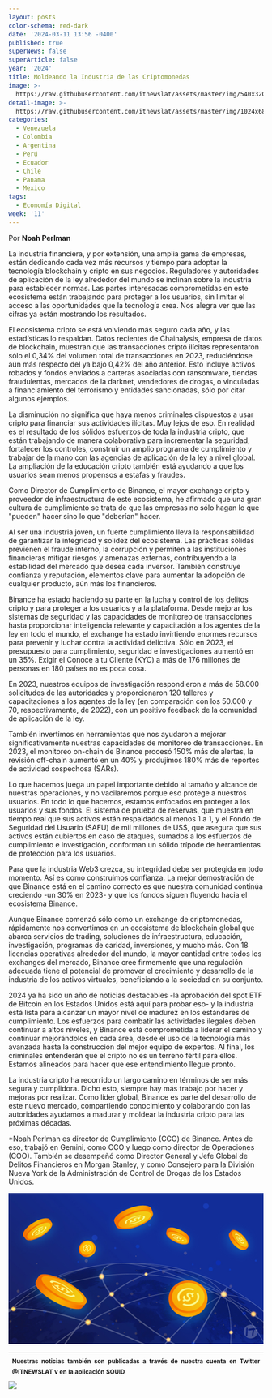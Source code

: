```yaml
---
layout: posts
color-schema: red-dark
date: '2024-03-11 13:56 -0400'
published: true
superNews: false
superArticle: false
year: '2024'
title: Moldeando la Industria de las Criptomonedas
image: >-
  https://raw.githubusercontent.com/itnewslat/assets/master/img/540x320/Criptocoins-p.jpg
detail-image: >-
  https://raw.githubusercontent.com/itnewslat/assets/master/img/1024x680/Criptocoins-g.jpg
categories:
  - Venezuela
  - Colombia
  - Argentina
  - Perú
  - Ecuador
  - Chile
  - Panama
  - Mexico
tags:
  - Economía Digital
week: '11'
---
```

Por **Noah Perlman**

La industria financiera, y por extensión, una amplia gama de empresas, están dedicando cada vez más recursos y tiempo para adoptar la tecnología blockchain y cripto en sus negocios. Reguladores y autoridades de aplicación de la ley alrededor del mundo se inclinan sobre la industria para establecer normas. Las partes interesadas comprometidas en este ecosistema están trabajando para proteger a los usuarios, sin limitar el acceso a las oportunidades que la tecnología crea. Nos alegra ver que las cifras ya están mostrando los resultados.

El ecosistema cripto se está volviendo más seguro cada año, y las estadísticas lo respaldan. Datos recientes de Chainalysis, empresa de datos de blockchain, muestran que las transacciones cripto ilícitas representaron sólo el 0,34% del volumen total de transacciones en 2023, reduciéndose aún más respecto del ya bajo 0,42% del año anterior. Esto incluye activos robados y fondos enviados a carteras asociadas con ransomware, tiendas fraudulentas, mercados de la darknet, vendedores de drogas, o vinculadas a financiamiento del terrorismo y entidades sancionadas, sólo por citar algunos ejemplos.

La disminución no significa que haya menos criminales dispuestos a usar cripto para financiar sus actividades ilícitas. Muy lejos de eso. En realidad es el resultado de los sólidos esfuerzos de toda la industria cripto, que están trabajando de manera colaborativa para incrementar la seguridad, fortalecer los controles, construir un amplio programa de cumplimiento y trabajar de la mano con las agencias de aplicación de la ley a nivel global. La ampliación de la educación cripto también está ayudando a que los usuarios sean menos propensos a estafas y fraudes.

Como Director de Cumplimiento de Binance, el mayor exchange cripto y proveedor de infraestructura de este ecosistema, he afirmado que una gran cultura de cumplimiento se trata de que las empresas no sólo hagan lo que "pueden" hacer sino lo que "deberían" hacer.

Al ser una industria joven, un fuerte cumplimiento lleva la responsabilidad de garantizar la integridad y solidez del ecosistema. Las prácticas sólidas previenen el fraude interno, la corrupción y permiten a las instituciones financieras mitigar riesgos y amenazas externas, contribuyendo a la estabilidad del mercado que desea cada inversor. También construye confianza y reputación, elementos clave para aumentar la adopción de cualquier producto, aún más los financieros.

Binance ha estado haciendo su parte en la lucha y control de los delitos cripto y para proteger a los usuarios y a la plataforma. Desde mejorar los sistemas de seguridad y las capacidades de monitoreo de transacciones hasta proporcionar inteligencia relevante y capacitación a los agentes de la ley en todo el mundo, el exchange ha estado invirtiendo enormes recursos para prevenir y luchar contra la actividad delictiva. Sólo en 2023, el presupuesto para cumplimiento, seguridad e investigaciones aumentó en un 35%. Exigir el Conoce a tu Cliente (KYC) a más de 176 millones de personas en 180 países no es poca cosa.

En 2023, nuestros equipos de investigación respondieron a más de 58.000 solicitudes de las autoridades y proporcionaron 120 talleres y capacitaciones a los agentes de la ley (en comparación con los 50.000 y 70, respectivamente, de 2022), con un positivo feedback de la comunidad de aplicación de la ley.

También invertimos en herramientas que nos ayudaron a mejorar significativamente nuestras capacidades de monitoreo de transacciones. En 2023, el monitoreo on-chain de Binance procesó 150% más de alertas, la revisión off-chain aumentó en un 40% y produjimos 180% más de reportes de actividad sospechosa (SARs).

Lo que hacemos juega un papel importante debido al tamaño y alcance de nuestras operaciones, y no vacilaremos porque eso protege a nuestros usuarios. En todo lo que hacemos, estamos enfocados en proteger a los usuarios y sus fondos. El sistema de prueba de reservas, que muestra en tiempo real que sus activos están respaldados al menos 1 a 1, y el Fondo de Seguridad del Usuario (SAFU) de mil millones de US$, que asegura que sus activos están cubiertos en caso de ataques, sumados a los esfuerzos de cumplimiento e investigación, conforman un sólido trípode de herramientas de protección para los usuarios.

Para que la industria Web3 crezca, su integridad debe ser protegida en todo momento. Así es como construimos confianza. La mejor demostración de que Binance está en el camino correcto es que nuestra comunidad continúa creciendo -un 30% en 2023- y que los fondos siguen fluyendo hacia el ecosistema Binance.

Aunque Binance comenzó sólo como un exchange de criptomonedas, rápidamente nos convertimos en un ecosistema de blockchain global que abarca servicios de trading, soluciones de infraestructura, educación, investigación, programas de caridad, inversiones, y mucho más. Con 18 licencias operativas alrededor del mundo, la mayor cantidad entre todos los exchanges del mercado, Binance cree firmemente que una regulación adecuada tiene el potencial de promover el crecimiento y desarrollo de la industria de los activos virtuales, beneficiando a la sociedad en su conjunto.

2024 ya ha sido un año de noticias destacables -la aprobación del spot ETF de Bitcoin en los Estados Unidos está aquí para probar eso- y la industria está lista para alcanzar un mayor nivel de madurez en los estándares de cumplimiento. Los esfuerzos para combatir las actividades ilegales deben continuar a altos niveles, y Binance está comprometida a liderar el camino y continuar mejorándolos en cada área, desde el uso de la tecnología más avanzada hasta la construcción del mejor equipo de expertos. Al final, los criminales entenderán que el cripto no es un terreno fértil para ellos. Estamos alineados para hacer que ese entendimiento llegue pronto.

La industria cripto ha recorrido un largo camino en términos de ser más segura y cumplidora. Dicho esto, siempre hay más trabajo por hacer y mejoras por realizar. Como líder global, Binance es parte del desarrollo de este nuevo mercado, compartiendo conocimiento y colaborando con las autoridades ayudamos a madurar y moldear la industria cripto para las próximas décadas.

*Noah Perlman es director de Cumplimiento (CCO) de Binance. Antes de eso, trabajó en Gemini, como CCO y luego como director de Operaciones (COO). También se desempeñó como Director General y Jefe Global de Delitos Financieros en Morgan Stanley, y como Consejero para la División Nueva York de la Administración de Control de Drogas de los Estados Unidos.

![](https://raw.githubusercontent.com/itnewslat/assets/master/img/540x320/Criptocoins-p.jpg)

<table style="height: 42px;" width="569">
<tbody>
<tr>
<td style="text-align: justify;"><sub><strong>Nuestras noticias también son publicadas a través de nuestra cuenta en Twitter <a href="https://twitter.com/itnewslat?lang=es">@ITNEWSLAT</a> y en la aplicación <a href="https://squidapp.co/en/">SQUID</a></strong></sub></td>
</tr>
</tbody>
</table>

<img src="https://tracker.metricool.com/c3po.jpg?hash=56f88a41e39ab42c063cc51676587a04"/>